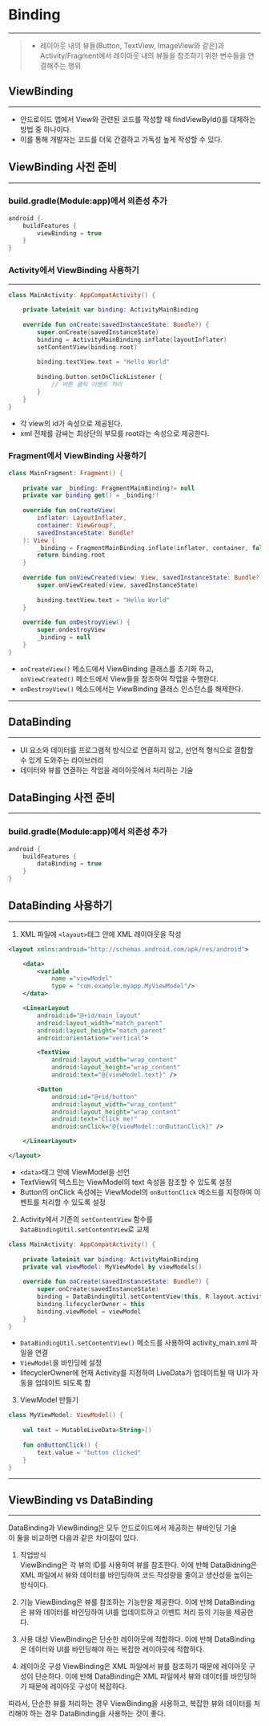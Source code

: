 # **Binding**

---
> - 레이아웃 내의 뷰들(Button, TextView, ImageView와 같은)과 Activity/Fragment에서 레이아웃 
내의 뷰들을 참조하기 위한 변수들을 연결해주는 행위

## **ViewBinding**

---
- 안드로이드 앱에서 View와 관련된 코드를 작성할 때 findViewById()를 대체하는 방법 중 하나이다.
- 이를 통해 개발자는 코드를 더욱 간결하고 가독성 높게 작성할 수 있다.

## **ViewBinding 사전 준비**

---
### **build.gradle(Module:app)에서 의존성 추가**
```kotlin
android {
    buildFeatures {
        viewBinding = true
    }
}
```

### **Activity에서 ViewBinding 사용하기**

---
```kotlin
class MainActivity: AppCompatActivity() {
    
    private lateinit var binding: ActivityMainBinding
    
    override fun onCreate(savedInstanceState: Bundle?) {
        super.onCreate(savedInstanceState)
        binding = ActivityMainBinding.inflate(layoutInflater)
        setContentView(binding.root)
        
        binding.textView.text = "Hello World"
        
        binding.button.setOnClickListener {
            // 버튼 클릭 이벤트 처리
        }
    }
}
```
- 각 view의 id가 속성으로 제공된다.
- xml 전체를 감싸는 최상단의 부모를 root라는 속성으로 제공한다.

### **Fragment에서 ViewBinding 사용하기**
```kotlin
class MainFragment: Fragment() {
    
    private var _binding: FragmentMainBinding?= null
    private var binding get() = _binding!!
    
    override fun onCreateView(
        inflater: LayoutInflater,
        container: ViewGroup?,
        savedInstanceState: Bundle?
    ): View {
        _binding = FragmentMainBinding.inflate(inflater, container, false)
        return binding.root
    }
    
    override fun onViewCreated(view: View, savedInstanceState: Bundle?) {
        super.onViewCreated(view, savedInstanceState)
        
        binding.textView.text = "Hello World"
    }
    
    override fun onDestroyView() {
        super.ondestroyView
        _binding = null
    }
}
```
- `onCreateView()` 메소드에서 ViewBinding 클래스를 초기화 하고, `onViewCreated()` 메소드에서 
View들을 참조하여 작업을 수행한다.
- `onDestroyView()` 메소드에서는 ViewBinding 클래스 인스턴스를 해제한다.
***

## **DataBinding**

---
- UI 요소와 데이터를 프로그램적 방식으로 연결하지 않고, 선언적 형식으로 결합할 수 있게 도와주는 라이브러리
- 데이터와 뷰를 연결하는 작업을 레이아웃에서 처리하는 기술

## **DataBinging 사전 준비**

---
### **build.gradle(Module:app)에서 의존성 추가**
```kotlin
android {
    buildFeatures {
        dataBinding = true
    }
}
```

## **DataBinding 사용하기**

---
1. XML 파일에 `<layout>`태그 안에 XML 레이아웃을 작성

```xml
<layout xmlns:android="http://schemas.android.com/apk/res/android">

    <data>
        <variable
            name ="viewModel"
            type = "com.example.myapp.MyViewModel"/>
    </data>

    <LinearLayout
        android:id="@+id/main_layout"
        android:layout_width="match_parent"
        android:layout_height="match_parent"
        android:orientation="vertical">

        <TextView
            android:layout_width="wrap_content"
            android:layout_height="wrap_content"
            android:text="@{viewModel.text}" />

        <Button
            android:id="@+id/button"
            android:layout_width="wrap_content"
            android:layout_height="wrap_content"
            android:text="Click me!"
            android:onClick="@{viewModel::onButtonClick}" />

    </LinearLayout>

</layout>
```
- `<data>`태그 안에 ViewModel을 선언
- TextView의 텍스트는 ViewModel의 text 속성을 참조할 수 있도록 설정
- Button의 onClick 속성에는 ViewModel의 `onButtonClick` 메소드를 지정하여 이벤트를 처리할 수 있도록 설정

2. Activity에서 기존의 `setContentView` 함수를 `DataBindingUtil.setContentView`로 교체
```kotlin
class MainActivity: AppCompatActivity() {
    
    private lateinit var binding: ActivityMainBinding
    private val viewModel: MyViewModel by viewModels()
    
    override fun onCreate(savedInstanceState: Bundle?) {
        super.onCreate(savedInstanceState)
        binding = DataBindingUtil.setContentView(this, R.layout.activity_main)
        binding.lifecyclerOwner = this
        binding.viewModel = viewModel
    }
}
```
- `DataBindingUtil.setContentView()` 메소드를 사용하여 activity_main.xml 파일을 연결
- `ViewModel`을 바인딩에 설정
- lifecyclerOwner에 현재 Activity를 지정하여 LiveData가 업데이트될 때 UI가 자동을 업데이트 되도록 함

3. ViewModel 만들기
```kotlin
class MyViewModel: ViewModel() {
    
    val text = MutableLiveData<String>()
    
    fun onButtonClick() {
        text.value = "button clicked"
    }
}
```
***

## **ViewBinding vs DataBinding**

---
DataBinding과 ViewBinding은 모두 안드로이드에서 제공하는 뷰바인딩 기술  
이 둘을 비교하면 다음과 같은 차이점이 있다.

1. 작업방식  
ViewBinding은 각 뷰의 ID를 사용하여 뷰를 참조한다. 이에 반해 DataBidning은 XML 파일에서 뷰와 
데이터를 바인딩하여 코드 작성량을 줄이고 생산성을 높이는 방식이다.


2. 기능 ViewBinding은 뷰를 참조하는 기능만을 제공한다. 이에 반해 DataBinding은 뷰와 데이터를 
바인딩하여 UI를 업데이트하고 이벤트 처리 등의 기능을 제공한다.


3. 사용 대상 ViewBinding은 단순한 레이아웃에 적합하다. 이에 반해 DataBinding은 데이터와 UI를 
바인딩해야 하는 복잡한 레이아웃에 적합하다.


4. 레이아웃 구성 ViewBinding은 XML 파일에서 뷰를 참조하기 때문에 레이아웃 구성이 단순하다. 
이에 반해 DataBinding은 XML 파일에서 뷰와 데이터를 바인딩하기 때문에 레이아웃 구성이 복잡하다.

따라서, 단순한 뷰를 처리하는 경우 ViewBinding을 사용하고, 복잡한 뷰와 데이터를 처리해야 하는 경우 
DataBinding을 사용하는 것이 좋다.


